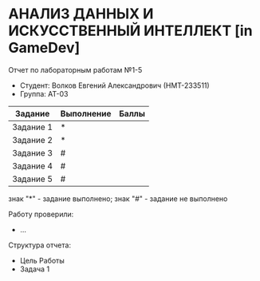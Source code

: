 # АНАЛИЗ ДАННЫХ И ИСКУССТВЕННЫЙ ИНТЕЛЛЕКТ [in GameDev]
Отчет по лабораторным работам №1-5
- Студент: Волков Евгений Александрович (НМТ-233511)
- Группа: AT-03

| Задание | Выполнение | Баллы |
| ------ | ------ | ------ |
| Задание 1 | * |  |
| Задание 2 | * |  |
| Задание 3 | # |  |
| Задание 4 | # |  |
| Задание 5 | # |  |

знак "*" - задание выполнено; знак "#" - задание не выполнено

Работу проверили:
- ...

Структура отчета:
- Цель Работы
- Задача 1 
